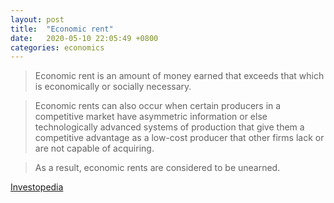 ```yaml
---
layout: post
title:  "Economic rent"
date:   2020-05-10 22:05:49 +0800
categories: economics
---
```

>Economic rent is an amount of money earned that exceeds that which is economically or socially necessary. 

>Economic rents can also occur when certain producers in a competitive market have asymmetric information or else technologically advanced systems of production that give them a competitive advantage as a low-cost producer that other firms lack or are not capable of acquiring.

>As a result, economic rents are considered to be unearned.

[Investopedia][investopedia-rent]

[investopedia-rent]: https://www.investopedia.com/terms/e/economicrent.asp
